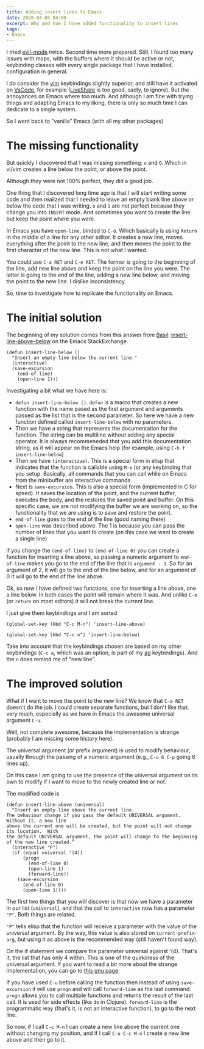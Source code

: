 ```yaml
---
title: Adding insert lines to Emacs
date: 2020-04-05 04:00
excerpt: Why and how I have added functionality to insert lines
tags:
- Emacs
---
```


I tried [evil-mode](https://github.com/emacs-evil/evil) twice. Second time more prepared. Still, I found too many issues with maps, with the buffers where it should be active or not, keybinding classes with every single package that I have installed, configuration in general.

I do consider the [vim](https://www.vim.org/) keybindings slightly superior, and still have it activated on [VsCode](https://code.visualstudio.com/), for example ([LiveShare](https://visualstudio.microsoft.com/services/live-share/) is too good, sadly, to ignore). But the annoyances on Emacs where too much. And although I am fine with trying things and adapting Emacs to my liking, there is only so much time I can dedicate to a single system.

So I went back to "vanilla" Emacs (with all my other packages)

# The missing functionality

But quickly I discovered that I was missing something: `o` and `O`. Which in vi/vim creates a line below the point, or above the point.

Although they were not 100% perfect, they did a good job.

One thing that I discovered long time ago is that I will start writing some code and then realized that I needed to leave an empty blank line above or below the code that I was writing. `o` and `O` are not perfect because they change you into `INSERT` mode. And sometimes you want to create the line but keep the point where you were.

In Emacs you have `open-line`, binded to `C-o`. Which basically is using `Return` in the middle of a line for any other editor. It creates a new line, moves everything after the point to the new line, and then moves the point to the first character of the new line. This is not what I wanted.

You could use `C-a RET` and `C-e RET`. The former is going to the beginning of the line, add new line above and keep the point on the line you were. The latter is going to the end of the line, adding a new line below, and moving the point to the new line. I dislike inconsistency.

So, time to investigate how to replicate the functionality on Emacs.

# The initial solution

The beginning of my solution comes from this answer from [Basil](https://emacs.stackexchange.com/users/15748/basil): [insert-line-above-below](https://emacs.stackexchange.com/questions/32958/insert-line-above-below) on the Emacs StackExchange.

```elisp
(defun insert-line-below ()
  "Insert an empty line below the current line."
  (interactive)
  (save-excursion
    (end-of-line)
    (open-line 1)))
```

Investigating a bit what we have here is:
- `defun insert-line-below ()`. `defun` is a macro that creates a new function with the name pased as the first argument and arguments passed as the list that is the second parameter. So here we have a new function defined called `insert-line-below` with no parameters.
- Then we have a string that represents the documentation for the function. The string can be multiline without adding any special operator. It is always recommeneded that you add this documentation string, as it will appear on the Emacs help (for example, using `C-h f insert-line-below`)
- Then we have `(interactive)`. This is a special form in elisp that indicates that the function is callable using `M-x` (or any keybinding that you setup. Basically, all commands that you can call while on Emacs from the minibuffer are interactive commands
- Next is `save-excursion`. This is also a special form (implemented in C for speed). It saves the location of the point, and the current buffer, executes the body, and the restores the saved point and buffer. On this specific case, we are not modifying the buffer we are working on, so the functionality that we are using is to save and restore the point.
- `end-of-line` goes to the end of the line (good naming there)
- `open-line` was described above. The 1 is because you can pass the number of lines that you want to create (on this case we want to create a single line)

if you change the `(end-of-line)` to `(end-of-line 0)` you can create a function for inserting a line above, as passing a numeric argument to `end-of-line` makes you go to the end of the line that is `argument - 1`. So for an argument of 2, it will go to the end of the line below, and for an argument of 0 it will go to the end of the line above.

Ok, so now I have defined two functions, one for inserting a line above, one a line below. In both cases the point will remain where it was. And unlike `C-o` (or `return` on most editors) it will not break the current line.

I just give them keybindings and I am sorted

```elisp
(global-set-key (kbd "C-c M-n") 'insert-line-above)

(global-set-key (kbd "C-c n") 'insert-line-below)
```

Take into account that the keybindings chosen are based on my other keybindings (`C-c a`, which was an option, is part of my [ag](https://github.com/ggreer/the_silver_searcher) keybindings). And the `n` does remind me of "new line".

# The improved solution

What if I want to move the point to the new line? We know that `C-a RET` doesn't do the job. I could create separate functions, but I don't like that. very much, especially as we have in Emacs the awesome universal argument `C-u`.

Well, not complete awesome, because the implementation is strange (probably I am missing some history here).

The universal argument (or prefix argument) is used to modify behaviour, usually through the passing of a numeric argument (e.g., `C-u 6 C-p` going 6 lines up).

On this case I am going to use the presence of the universal argument on its own to modify if I want to move to the newly created line or not.

The modified code is

```elisp
(defun insert-line-above (universal)
  "Insert an empty line above the current line.
The behaviour change if you pass the default UNIVERSAL argument.  Without it, a new line 
above the current one will be created, but the point will not change its location.  With 
the default UNIVERSAL argument, the point will change to the beginning of the new line created."
  (interactive "P")
  (if (equal universal '(4))
      (progn
        (end-of-line 0)
        (open-line 1)
        (forward-line))
    (save-excursion
      (end-of-line 0)
      (open-line 1))))
```

The first two things that you will discover is that now we have a parameter in our list (`universal`), and that the call to `interactive` now has a parameter `"P"`. Both things are related.

`"P"` tells elisp that the function will receive a parameter with the value of the universal argument. By the way, this value is also stored on `current-prefix-arg`, but using it as above is the recommended way (still haven't found way).

On the if statement we compare the parameter universal against '(4). That's it, the list that has only 4 within. This is one of the quirkiness of the universal argument. If you want to read a bit more about the strange implementation, you can go to [this gnu page](https://www.gnu.org/software/emacs/manual/html_node/elisp/Prefix-Command-Arguments.html).

If you have used `C-u` before calling the function then instead of using `save-excursion` it will use `progn` and will call `forward-line` as the last command. `progn` allows you to call multiple functions and returns the result of the last call. It is used for side effects (like `do` in Clojure). `forward-line` is the programmatic way (that's it, is not an interactive function), to go to the next line.

So now, if I call `C-c M-n` I can create a new line above the current one without changing my position, and if I call `C-u C-c M-n` I create a new line above and then go to it.
